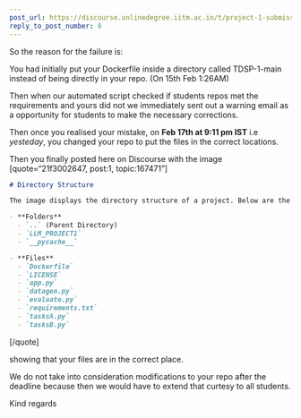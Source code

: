 ```yaml
---
post_url: https://discourse.onlinedegree.iitm.ac.in/t/project-1-submission-marked-as-fail-despite-having-dockerfile-image/167471/9
reply_to_post_number: 8
---
```

So the reason for the failure is:

You had initially put your Dockerfile inside a directory called TDSP-1-main instead of being directly in your repo. (On 15th Feb 1:26AM)

Then when our automated script checked if students repos met the requirements and yours did not we immediately sent out a warning email as a opportunity for students to make the necessary corrections.

Then once you realised your mistake, on **Feb 17th at 9:11 pm IST** i.e *yesteday*, you changed your repo to put the files in the correct locations.

Then you finally posted here on Discourse with the image [quote=“21f3002647, post:1, topic:167471”]  

```markdown
# Directory Structure

The image displays the directory structure of a project. Below are the contents listed:

- **Folders**
  - `..` (Parent Directory)
  - `LLM_PROJECT1`
  - `__pycache__`

- **Files**
  - `Dockerfile`
  - `LICENSE`
  - `app.py`
  - `datagen.py`
  - `evaluate.py`
  - `requirements.txt`
  - `tasksA.py`
  - `tasksB.py`
```

  
[/quote]

showing that your files are in the correct place.

We do not take into consideration modifications to your repo after the deadline because then we would have to extend that curtesy to all students.

Kind regards